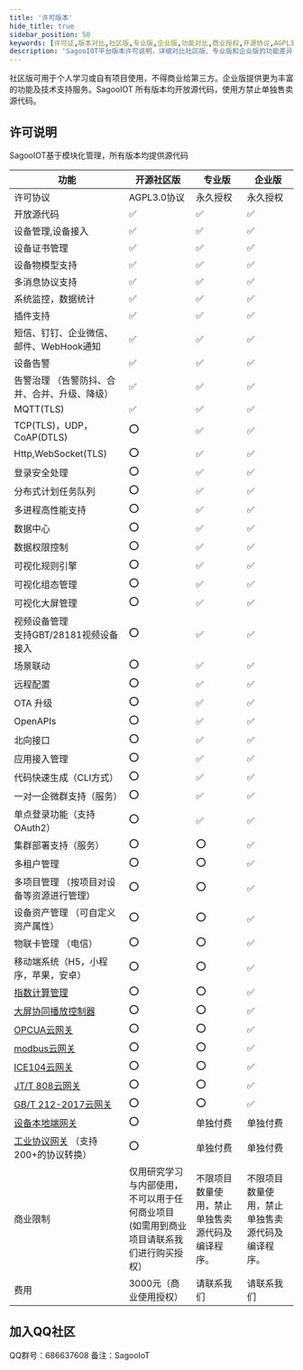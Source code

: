 ```yaml
---
title: '许可版本'
hide_title: true
sidebar_position: 50
keywords: [许可证,版本对比,社区版,专业版,企业版,功能对比,商业授权,开源协议,AGPL3.0,物联网平台版本]
description: 'SagooIOT平台版本许可说明，详细对比社区版、专业版和企业版的功能差异，帮助用户选择合适的授权版本。'
---
```


社区版可用于个人学习或自有项目使用，不得商业给第三方。企业版提供更为丰富的功能及技术支持服务。SagooIOT 所有版本均开放源代码，使用方禁止单独售卖源代码。

## 许可说明

SagooIOT基于模块化管理，所有版本均提供源代码

| 功能                                            | 开源社区版                                               | 专业版                    | 企业版                      |
|-----------------------------------------------|-----------------------------------------------------|------------------------|--------------------------|
| 许可协议                                          | AGPL3.0协议                                           | 永久授权	                  | 永久授权	                    |
| 开放源代码                                         | ✅                                                   | ✅                      | ✅                        |
| 设备管理,设备接入                                     | ✅                                                   | ✅                      | ✅                        |
| 设备证书管理                                        | ✅                                                   | ✅                      | ✅                        |
| 设备物模型支持                                       | ✅                                                   | ✅                      | ✅                        |
| 多消息协议支持                                       | ✅                                                   | ✅                      | ✅                        |
| 系统监控，数据统计                                     | ✅                                                   | ✅                      | ✅                        |
| 插件支持                                          | ✅                                                   | ✅                      | ✅                        |
| 短信、钉钉、企业微信、邮件、WebHook通知                       | ✅                                                   | ✅                      | ✅                    |
| 设备告警                          | ✅                                                   | ✅                      | ✅                        |
| 告警治理 （告警防抖、合并、合并、升级、降级）                                        | ✅                                                   | ✅                      | ✅     |
| MQTT(TLS)                                     | ✅                                                   | ✅                      | ✅                        |
| TCP(TLS)，UDP，CoAP(DTLS)                       | ⭕                                                   | ✅                      | ✅                        |
| Http,WebSocket(TLS)                           | ⭕                                                   | ✅                      | ✅                        |
| 登录安全处理                                        |  ⭕                                                  | ✅                      | ✅                        |
| 分布式计划任务队列                                     | ⭕                                                   | ✅                      | ✅                        |
| 多进程高性能支持                                      | ⭕                                                   | ✅                      | ✅                        |
| 数据中心                                          | ⭕                                                   | ✅                      | ✅                        |
| 数据权限控制                                        | ⭕                                                   | ✅                      | ✅                        |
| 可视化规则引擎                                       | ⭕                                                   | ✅                      | ✅                        |
| 可视化组态管理                                       | ⭕                                                   | ✅                      | ✅                        |
| 可视化大屏管理                                       | ⭕                                                   | ✅                      | ✅                        |
| 视频设备管理<br/>支持GBT/28181视频设备接入                  | ⭕                                                   | ✅                      | ✅                        |
| 场景联动                                          | ⭕                                                   | ✅                      | ✅                        |
| 远程配置                                          | ⭕                                                   | ✅                      | ✅                        |
| OTA 升级                                        | ⭕                                                   | ✅                      | ✅                        |
| OpenAPIs                                      | ⭕                                                   | ✅                      | ✅                        |
| 北向接口                                          | ⭕                                                   | ✅                      | ✅                        |
| 应用接入管理                                        | ⭕                                                   |  ✅                       | ✅                        |
| 代码快速生成（CLI方式）                                 | ⭕                                                   | ✅                      | ✅                        |
| 一对一企微群支持（服务）                                  | ⭕                                                   | ✅                      | ✅                        |
| 单点登录功能（支持OAuth2）                              | ⭕                                                   | ✅                       | ✅                        |
| 集群部署支持（服务）                                    | ⭕                                                   | ⭕                       | ✅                        |
| 多租户管理                                         | ⭕                                                   | ⭕                      | ✅                        |
| 多项目管理 （按项目对设备等资源进行管理）                         | ⭕                                                   | ⭕                      | ✅                        |
| 设备资产管理 （可自定义资产属性）                             | ⭕                                                   | ⭕                      | ✅                        |
| 物联卡管理 （电信）                                    | ⭕                                                   | ⭕                      | ✅                        |
| 移动端系统（H5，小程序，苹果，安卓）                           | ⭕                                                   | ⭕                      | ✅                        |
| [指数计算管理](/enterprise/totalIndex/)             | ⭕                                                   | ⭕                      | ✅                        |
| [大屏协同播放控制器](/enterprise/lsc/)                 | ⭕                                                   | ⭕                      | ✅                        |
| [OPCUA云网关](/enterprise/gateway/opcua)         | ⭕                                                   | ⭕                      | ✅                        |
| [modbus云网关](/enterprise/gateway/modbus)       | ⭕                                                   | ⭕                      | ✅                        |
| [ICE104云网关](/enterprise/gateway/ice104/)      | ⭕                                                   | ⭕                      | ✅                        |
| [JT/T 808云网关](/enterprise/gateway/jt808)      | ⭕                                                   | ⭕                      | ✅                        |
| [GB/T 212-2017云网关](/enterprise/gateway/gbt212) | ⭕                                                   | ⭕                      | ✅                        |
| [设备本地端网关](/enterprise/gateway/gw)             | ⭕                                                   | 单独付费                   | 单独付费                     |
| [工业协议网关](/enterprise/gateway/industry) （支持200+的协议转换） | ⭕                                                   | 单独付费                   | 单独付费                     |
| 商业限制                                          | 仅用研究学习与内部使用，不可以用于任何商业项目 <br />(如需用到商业项目请联系我们进行购买授权） | 不限项目数量使用，禁止单独售卖源代码及编译程序。 | 不限项目数量使用，禁止单独售卖源代码及编译程序。 |
| 费用                                            | 3000元（商业使用授权）                                       | 请联系我们                  | 请联系我们                    |


## 加入QQ社区
QQ群号：686637608
备注：SagooIoT
